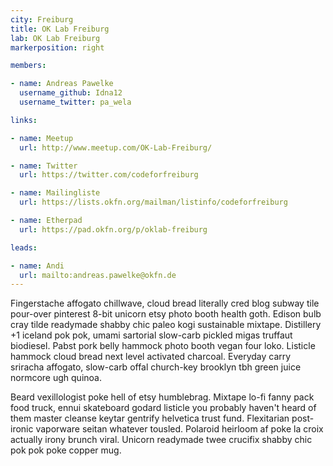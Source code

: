 ```yaml
---
city: Freiburg
title: OK Lab Freiburg
lab: OK Lab Freiburg
markerposition: right

members:

- name: Andreas Pawelke
  username_github: Idna12
  username_twitter: pa_wela

links:

- name: Meetup
  url: http://www.meetup.com/OK-Lab-Freiburg/

- name: Twitter
  url: https://twitter.com/codeforfreiburg

- name: Mailingliste
  url: https://lists.okfn.org/mailman/listinfo/codeforfreiburg

- name: Etherpad
  url: https://pad.okfn.org/p/oklab-freiburg

leads:

- name: Andi
  url: mailto:andreas.pawelke@okfn.de
---
```


Fingerstache affogato chillwave, cloud bread literally cred blog subway tile pour-over pinterest 8-bit unicorn etsy photo booth health goth. Edison bulb cray tilde readymade shabby chic paleo kogi sustainable mixtape. Distillery +1 iceland pok pok, umami sartorial slow-carb pickled migas truffaut biodiesel. Pabst pork belly hammock photo booth vegan four loko. Listicle hammock cloud bread next level activated charcoal. Everyday carry sriracha affogato, slow-carb offal church-key brooklyn tbh green juice normcore ugh quinoa.

Beard vexillologist poke hell of etsy humblebrag. Mixtape lo-fi fanny pack food truck, ennui skateboard godard listicle you probably haven't heard of them master cleanse keytar gentrify helvetica trust fund. Flexitarian post-ironic vaporware seitan whatever tousled. Polaroid heirloom af poke la croix actually irony brunch viral. Unicorn readymade twee crucifix shabby chic pok pok poke copper mug.


